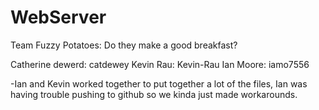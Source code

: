 # WebServer
Team Fuzzy Potatoes: Do they make a good breakfast?

Catherine dewerd: catdewey
Kevin Rau: Kevin-Rau
Ian Moore: iamo7556 





-Ian and Kevin worked together to put together a lot of the files, Ian was having trouble pushing to github so 
we kinda just made workarounds.
